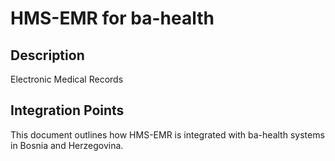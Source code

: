 # HMS-EMR for ba-health

## Description

Electronic Medical Records

## Integration Points

This document outlines how HMS-EMR is integrated with ba-health systems in Bosnia and Herzegovina.
